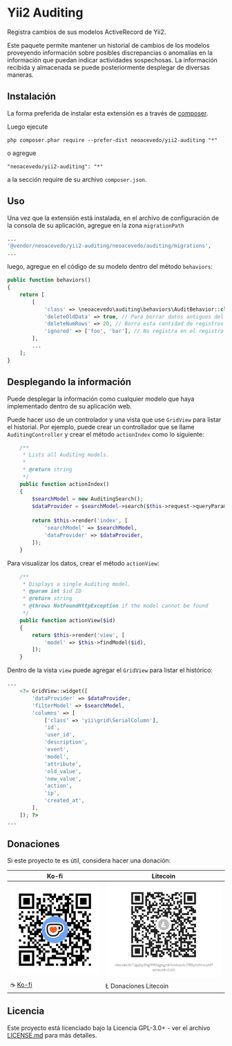 Yii2 Auditing
=============

Registra cambios de sus modelos ActiveRecord de Yii2.

Este paquete permite mantener un historial de cambios de los modelos proveyendo información sobre posibles discrepancias o anomalías en la información que puedan indicar actividades sospechosas. La información recibida y almacenada se puede posteriormente desplegar de diversas maneras.

Instalación
------------

La forma preferida de instalar esta extensión es a través de [composer](http://getcomposer.org/download/).

Luego ejecute

```
php composer.phar require --prefer-dist neoacevedo/yii2-auditing "*"
```

o agregue

```
"neoacevedo/yii2-auditing": "*"
```

a la sección require de su archivo `composer.json`.

Uso
-----

Una vez que la extensión está instalada, en el archivo de configuración de la consola de su aplicación, agregue en la zona `migrationPath`

```php
...
'@vendor/neoacevedo/yii2-auditing/neoacevedo/auditing/migrations',
...
```

luego, agregue en el código de su modelo dentro del método `behaviors`:

```php
public function behaviors()
{
    return [
        [
            'class' => \neoacevedo\auditing\behaviors\AuditBehavior::class,
            'deleteOldData' => true, // Para borrar datos antiguos del registro de eventos
            'deleteNumRows' => 20, // Borra esta cantidad de registros
            'ignored' => ['foo', 'bar'], // No registra en el registro de eventos estos atributos del modelo
        ],
        ...
    ];
}
```

Desplegando la información
---

Puede desplegar la información como cualquier modelo que haya implementado dentro de su aplicación web.

Puede hacer uso de un controlador y una vista que use `GridView` para listar el historial. Por ejemplo, puede crear un controllador que se llame `AuditingController` y crear el método `actionIndex` como lo siguiente:

```php
    /**
     * Lists all Auditing models.
     *
     * @return string
     */
    public function actionIndex()
    {
        $searchModel = new AuditingSearch();
        $dataProvider = $searchModel->search($this->request->queryParams);

        return $this->render('index', [
            'searchModel' => $searchModel,
            'dataProvider' => $dataProvider,
        ]);
    }
```

Para visualizar los datos, crear el método `actionView`:

```php
    /**
     * Displays a single Auditing model.
     * @param int $id ID
     * @return string
     * @throws NotFoundHttpException if the model cannot be found
     */
    public function actionView($id)
    {
        return $this->render('view', [
            'model' => $this->findModel($id),
        ]);
    }
```

Dentro de la vista `view` puede agregar el `GridView` para listar el histórico:

```php
...
    <?= GridView::widget([
        'dataProvider' => $dataProvider,
        'filterModel' => $searchModel,
        'columns' => [
            ['class' => 'yii\grid\SerialColumn'],
            'id',
            'user_id',
            'description',
            'event',
            'model',
            'attribute',
            'old_value',
            'new_value',
            'action',
            'ip',
            'created_at',
        ],
    ]); ?>
...
```

## Donaciones

Si este proyecto te es útil, considera hacer una donación:

<div align="center">

| Ko-fi                                                  | Litecoin                                                     |
| ------------------------------------------------------ | ------------------------------------------------------------ |
| [![Ko-fi QR](ko-fi.png)](https://ko-fi.com/neoacevedo) | <img title="" src="Litecoin.jpg" alt="Litecoin" width="399"> |
| ☕ [Ko-fi](https://ko-fi.com/neoacevedo)                | Ł Donaciones Litecoin                                        |

</div>

## Licencia

Este proyecto está licenciado bajo la Licencia GPL-3.0+ - ver el archivo [LICENSE.md](LICENSE.md) para más detalles.